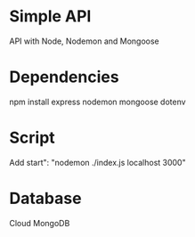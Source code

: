 # Simple API
API with Node, Nodemon and Mongoose

# Dependencies
npm install express nodemon mongoose dotenv

# Script
Add start": "nodemon ./index.js localhost 3000"
 
# Database
Cloud MongoDB